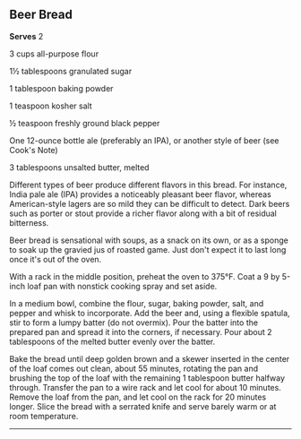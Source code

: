 ﻿## Beer Bread

**Serves** 2

3 cups all-purpose flour

1½ tablespoons granulated sugar

1 tablespoon baking powder

1 teaspoon kosher salt

½ teaspoon freshly ground black pepper

One 12-ounce bottle ale (preferably an IPA), or another style of beer (see Cook's Note)

3 tablespoons unsalted butter, melted

Different types of beer produce different flavors in this bread. For instance, India pale ale (IPA) provides a noticeably pleasant beer flavor, whereas American-style lagers are so mild they can be difficult to detect. Dark beers such as porter or stout provide a richer flavor along with a bit of residual bitterness.

Beer bread is sensational with soups, as a snack on its own, or as a sponge to soak up the gravied jus of roasted game. Just don't expect it to last long once it's out of the oven.

With a rack in the middle position, preheat the oven to 375°F. Coat a 9 by 5-inch loaf pan with nonstick cooking spray and set aside.

In a medium bowl, combine the flour, sugar, baking powder, salt, and pepper and whisk to incorporate. Add the beer and, using a flexible spatula, stir to form a lumpy batter (do not overmix). Pour the batter into the prepared pan and spread it into the corners, if necessary. Pour about 2 tablespoons of the melted butter evenly over the batter.

Bake the bread until deep golden brown and a skewer inserted in the center of the loaf comes out clean, about 55 minutes, rotating the pan and brushing the top of the loaf with the remaining 1 tablespoon butter halfway through. Transfer the pan to a wire rack and let cool for about 10 minutes. Remove the loaf from the pan, and let cool on the rack for 20 minutes longer. Slice the bread with a serrated knife and serve barely warm or at room temperature.

---

